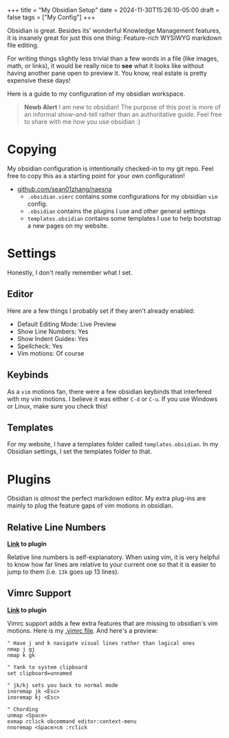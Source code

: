 +++
title = "My Obsidian Setup"
date = 2024-11-30T15:26:10-05:00
draft = false
tags = ["My Config"]
+++

Obsidian is great. Besides its' wonderful Knowledge Management features, it is insanely great for just this one thing: Feature-rich WYSIWYG markdown file editing.

For writing things slightly less trivial than a few words in a file (like images, math, or links), it would be really nice to **see** what it looks like without having another pane open to preview it. You know, real estate is pretty expensive these days!

Here is a guide to my configuration of my obsidian workspace.

> **Newb Alert**
> I am new to obsidian! The purpose of this post is more of an informal show-and-tell rather than an authoritative guide. Feel free to share with me how you use obsidian :)

# Copying

My obsidian configuration is intentionally checked-in to my git repo. Feel free to copy this as a starting point for your own configuration!

- [github.com/sean01zhang/naesna](https://github.com/sean01zhang/naesna/tree/main)
	- `.obsidian.vimrc` contains some configurations for my obisidian `vim` config.
	- `.obsidian` contains the plugins I use and other general settings
	- `templates.obsidian` contains some templates I use to help bootstrap a new pages on my website.

# Settings

Honestly, I don't really remember what I set. 
## Editor

Here are a few things I probably set if they aren't already enabled:

- Default Editing Mode: Live Preview
- Show Line Numbers: Yes
- Show Indent Guides: Yes
- Spellcheck: Yes
- Vim motions: Of course

## Keybinds

As a `vim` motions fan, there were a few obsidian keybinds that interfered with my vim motions. I believe it was either `C-d` or `C-u`. If you use Windows or Linux, make sure you check this!

## Templates

For my website, I have a templates folder called `templates.obsidian`. In my Obsidian settings, I set the templates folder to that.

# Plugins

Obsidian is *almost* the perfect markdown editor. My extra plug-ins are mainly to plug the feature gaps of vim motions in obsidian.

## Relative Line Numbers

**[Link](obsidian://show-plugin?id=obsidian-relative-line-numbers) to plugin**

Relative line numbers is self-explanatory. When using vim, it is very helpful to know how far lines are relative to your current one so that it is easier to jump to them (i.e. `13k` goes up 13 lines).
## Vimrc Support

**[Link](obsidian://show-plugin?id=obsidian-vimrc-support) to plugin**

Vimrc support adds a few extra features that are missing to obsidian's vim motions. Here is my [.vimrc file](https://github.com/sean01zhang/naesna/blob/main/.obsidian.vimrc). And here's a preview:

```vimrc
" Have j and k navigate visual lines rather than logical ones
nmap j gj
nmap k gk

" Yank to system clipboard
set clipboard=unnamed

" jk/kj sets you back to normal mode
inoremap jk <Esc>
inoremap kj <Esc>

" Chording
unmap <Space>
exmap rclick obcommand editor:context-menu
nnoremap <Space>cm :rclick
```
